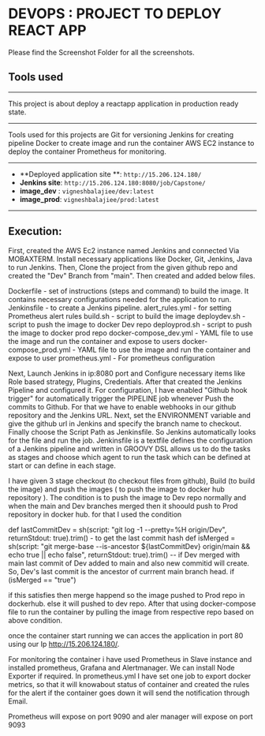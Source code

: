 # DEVOPS : PROJECT TO DEPLOY REACT APP 
Please find the Screenshot Folder for all the screenshots.

## Tools used
*******************************************************************************************************
This project is about deploy a reactapp application in production ready state. 
*******************************************************************************************************
Tools used for this projects are
   Git for versioning
   Jenkins for creating pipeline
   Docker to create image and run the container
   AWS EC2 instance to deploy the container
   Prometheus for monitoring.
*******************************************************************************************************
- **Deployed application site **: `http://15.206.124.180/`
- **Jenkins site**: `http://15.206.124.180:8080/job/Capstone/`
- **image_dev** : `vigneshbalajiee/dev:latest`
- **image_prod**: `vigneshbalajiee/prod:latest`
*******************************************************************************************************
## Execution:

First, created the AWS Ec2 instance named Jenkins and connected Via MOBAXTERM. Install necessary applications like Docker, Git, Jenkins, Java to run Jenkins. Then, Clone the project from the given github repo and created the "Dev" Branch from "main". Then created and added below files. 

Dockerfile - set of instructions (steps and command) to build the image. It contains necessary configurations needed for the application to run.
Jenkinsfile - to create a Jenkins pipeline.
alert_rules.yml - for setting Prometheus alert rules
build.sh - script to build the image
deploydev.sh - script to push the image to docker Dev repo 
deployprod.sh - script to push the image to docker prod repo
docker-compose_dev.yml - YAML file to use the image and run the container and expose to users
docker-compose_prod.yml - YAML file to use the image and run the container and expose to user
prometheus.yml - For prometheus configuration

Next, Launch Jenkins in ip:8080 port and Configure necessary items like Role based strategy, Plugins, Credentials. After that created the Jenkins Pipeline and configured it. For configuration, I have enabled "Github hook trigger" for automatically trigger the PIPELINE job 
whenever Push the commits to Github. For that we have to enable webhooks in our github repository and the Jenkins URL. Next, set the ENVIRONMENT variable and give the github url in Jenkins and specify the branch name to checkout. Finally choose the Script Path as Jenkinsfile. So Jenkins automatically looks for the file and run the job.
Jenkinsfile is a textfile defines the configuration of a Jenkins pipeline and written in GROOVY DSL allows us to do the tasks as stages and choose which agent to run the task which can be defined at start or can define in each stage.

I have given 3 stage checkout (to checkout files from github), Build (to build the image) and push the images ( to push the image to docker hub repository ). The condition is to push the image to Dev repo normally and when the main and Dev branches merged then it shoould push to Prod repository in docker hub.
for that I used the condition 

   def lastCommitDev = sh(script: "git log -1 --pretty=%H origin/Dev", returnStdout: true).trim() - to get the last commit hash
   def isMerged = sh(script: "git merge-base --is-ancestor ${lastCommitDev} origin/main && echo true || echo false", returnStdout: true).trim() -- if Dev merged with main last commit of Dev added to main and also new commitid will create. So, Dev's last commit is the ancestor of currrent main branch head.
   if (isMerged == "true")

if this satisfies then merge happend so the image pushed to Prod repo in dockerhub. else it will pushed to dev repo. After that using docker-compose file to run the container by pulling the image from respective repo based on above condition.

once the container start running we can acces the application in port 80 using our Ip http://15.206.124.180/. 

For monitoring the container i have used Prometheus in Slave instance and installed prometheus, Grafana and Alertmanager. We can install Node Exporter if required. In prometheus.yml I have set one job to export docker metrics, so that it will knowabout status of container 
and created the rules for the alert if the container goes down it will send the notification through Email. 

Prometheus will expose on port 9090 and aler manager will expose on port 9093 


                    


